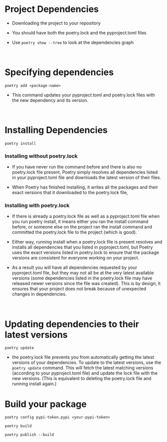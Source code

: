 # Project Dependencies

- Downloading the project to your repository

- You should have both the poetry.lock and the pyproject.toml files

- Use `poetry show --tree` to look at the dependencies graph

<br>

# Specifying dependencies
`poetry add <package-name>`
- This command updates your pyproject.toml and poetry.lock files with the new dependency and its version.

<br>

# Installing Dependencies
`poetry install`

### Installing without poetry.lock

- If you have never run the command before and there is also no poetry.lock file present, Poetry simply resolves all dependencies listed in your pyproject.toml file and downloads the latest version of their files.

- When Poetry has finished installing, it writes all the packages and their exact versions that it downloaded to the poetry.lock file, 

### Installing with poetry.lock
- If there is already a poetry.lock file as well as a pyproject.toml file when you run poetry install, it means either you ran the install command before, or someone else on the project ran the install command and committed the poetry.lock file to the project (which is good).

- Either way, running install when a poetry.lock file is present resolves and installs all dependencies that you listed in pyproject.toml, but Poetry uses the exact versions listed in poetry.lock to ensure that the package versions are consistent for everyone working on your project. 

- As a result you will have all dependencies requested by your pyproject.toml file, but they may not all be at the very latest available versions (some dependencies listed in the poetry.lock file may have released newer versions since the file was created). This is by design, it ensures that your project does not break because of unexpected changes in dependencies.

<br>

# Updating dependencies to their latest versions
`poetry update`
- the poetry.lock file prevents you from automatically getting the latest versions of your dependencies. To update to the latest versions, use the `poetry update` command. This will fetch the latest matching versions (according to your pyproject.toml file) and update the lock file with the new versions. (This is equivalent to deleting the poetry.lock file and running install again.)


# Build your package

`poetry config pypi-token.pypi <your-pypi-token>`

`poetry build`

`poetry publish --build`

